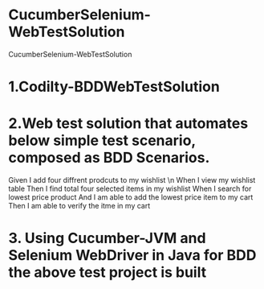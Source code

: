 # CucumberSelenium-WebTestSolution
CucumberSelenium-WebTestSolution
# 1.Codilty-BDDWebTestSolution

# 2.Web test solution that automates below simple test scenario, composed as BDD Scenarios.

 Given I add four diffrent prodcuts to my wishlist \n
 When I view my wishlist table
 Then I find total four selected items in my wishlist 
 When I search for lowest price product
 And I am able to add the lowest price item to my cart
 Then I am able to verify the itme in my cart

# 3. Using Cucumber-JVM and Selenium WebDriver in Java for BDD the above test project is built
